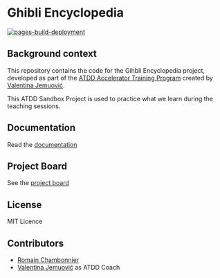 # Ghibli Encyclopedia

[![pages-build-deployment](https://github.com/RomainChamb/ghibli-encyclopedia/actions/workflows/pages/pages-build-deployment/badge.svg)](https://github.com/RomainChamb/ghibli-encyclopedia/actions/workflows/pages/pages-build-deployment)

## Background context

This repository contains the code for the Gihbli Encyclopedia project, developed as part of the [ATDD Accelerator Training Program](https://atdd-accelerator.optivem.com/) created by [Valentina Jemuović](https://www.linkedin.com/in/valentinajemuovic).

This ATDD Sandbox Project is used to practice what we learn during the teaching sessions.

## Documentation

Read the [documentation](https://romainchamb.github.io/ghibli-encyclopedia/)

## Project Board

See the [project board](https://github.com/users/RomainChamb/projects/6)

## License

MIT Licence

## Contributors

- [Romain Chambonnier](https://github.com/RomainChamb)
- [Valentina Jemuović](https://github.com/valentinajemuovic) as ATDD Coach
